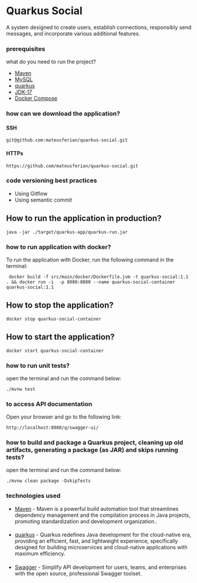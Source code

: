 # Quarkus Social
A system designed to create users, establish connections, responsibly send messages, and incorporate various additional features.

### prerequisites

what do you need to run the project?
* [Maven](https://gradle.org/)
* [MySQL](https://www.mysql.com/)
* [quarkus]( https://quarkus.io/)
* [JDK-17](https://www.oracle.com/java/technologies/javase/jdk17-archive-downloads.html)
* [Docker Compose](https://docs.docker.com/compose/)

### how can we download the application?
#### SSH
```
git@github.com:mateusferian/quarkus-social.git
```
#### HTTPs
```
https://github.com/mateusferian/quarkus-social.git
```

### code versioning best practices
* Using Gitflow
* Using semantic commit

## How to run the application in production?
```
java -jar ./target/quarkus-app/quarkus-run.jar
```

### how to run application with docker?

To run the application with Docker, run the following command in the terminal:
```
 docker build -f src/main/docker/Dockerfile.jvm -t quarkus-social:1.1 . && docker run -i  -p 8080:8080 --name quarkus-social-container quarkus-social:1.1
```

## How to stop the application?
```
docker stop quarkus-social-container
```

## How to start the application?
```
docker start quarkus-social-container
```

### how to run unit tests?
open the terminal and run the command below:

```
./mvnw test
```

### to access API documentation
Open your browser and go to the following link:

```
http://localhost:8080/q/swagger-ui/
```

### how to build and package a Quarkus project, cleaning up old artifacts, generating a package (as JAR) and skips running tests?
open the terminal and run the command below:

```
./mvnw clean package -DskipTests
```

### technologies used

* [Maven](https://gradle.org/) - Maven is a powerful build automation tool that streamlines dependency management and the compilation process in 
Java projects, promoting standardization and development organization..
####
* [quarkus]( https://quarkus.io/) - Quarkus redefines Java development for the cloud-native era, providing an efficient, fast, and lightweight experience,
specifically designed for building microservices and cloud-native applications with maximum efficiency.
####
* [Swagger](https://swagger.io/) - Simplify API development for users, teams, and enterprises with the open source, professional Swagger toolset.
